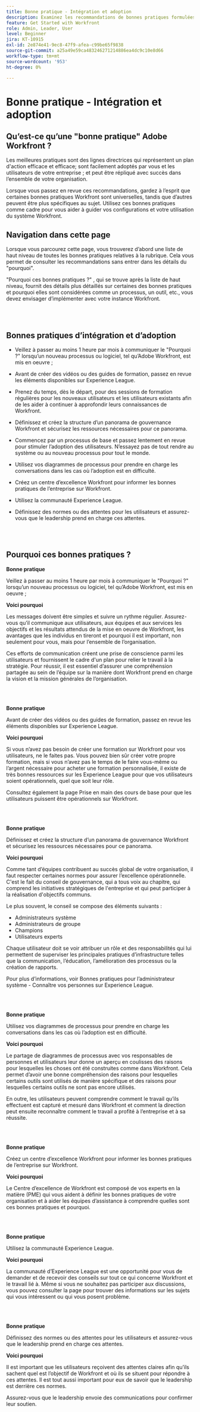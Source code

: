 ```yaml
---
title: Bonne pratique - Intégration et adoption
description: Examinez les recommandations de bonnes pratiques formulées par les experts d’Adobe Workfront concernant l’intégration des utilisateurs à Workfront et l’augmentation de l’adoption des utilisateurs.
feature: Get Started with Workfront
role: Admin, Leader, User
level: Beginner
jira: KT-10915
exl-id: 2e874e41-9ec8-47f9-afea-c99be65f9838
source-git-commit: a25a49e59ca483246271214886ea4dc9c10e8d66
workflow-type: tm+mt
source-wordcount: '953'
ht-degree: 0%

---
```


# Bonne pratique - Intégration et adoption

## Qu’est-ce qu’une &quot;bonne pratique&quot; Adobe Workfront ?

Les meilleures pratiques sont des lignes directrices qui représentent un plan d&#39;action efficace et efficace; sont facilement adoptés par vous et les utilisateurs de votre entreprise ; et peut être répliqué avec succès dans l’ensemble de votre organisation.

Lorsque vous passez en revue ces recommandations, gardez à l’esprit que certaines bonnes pratiques Workfront sont universelles, tandis que d’autres peuvent être plus spécifiques au sujet. Utilisez ces bonnes pratiques comme cadre pour vous aider à guider vos configurations et votre utilisation du système Workfront.

## Navigation dans cette page

Lorsque vous parcourez cette page, vous trouverez d’abord une liste de haut niveau de toutes les bonnes pratiques relatives à la rubrique. Cela vous permet de consulter les recommandations sans entrer dans les détails du &quot;pourquoi&quot;.

&quot;Pourquoi ces bonnes pratiques ?&quot; , qui se trouve après la liste de haut niveau, fournit des détails plus détaillés sur certaines des bonnes pratiques et pourquoi elles sont considérées comme un processus, un outil, etc., vous devez envisager d’implémenter avec votre instance Workfront.

</br>
</br>

## Bonnes pratiques d’intégration et d’adoption

* Veillez à passer au moins 1 heure par mois à communiquer le &quot;Pourquoi ?&quot; lorsqu’un nouveau processus ou logiciel, tel qu’Adobe Workfront, est mis en oeuvre ;

* Avant de créer des vidéos ou des guides de formation, passez en revue les éléments disponibles sur Experience League.

* Prenez du temps, dès le départ, pour des sessions de formation régulières pour les nouveaux utilisateurs et les utilisateurs existants afin de les aider à continuer à approfondir leurs connaissances de Workfront.

* Définissez et créez la structure d’un panorama de gouvernance Workfront et sécurisez les ressources nécessaires pour ce panorama.

* Commencez par un processus de base et passez lentement en revue pour stimuler l’adoption des utilisateurs. N’essayez pas de tout rendre au système ou au nouveau processus pour tout le monde.

* Utilisez vos diagrammes de processus pour prendre en charge les conversations dans les cas où l’adoption est en difficulté.

* Créez un centre d’excellence Workfront pour informer les bonnes pratiques de l’entreprise sur Workfront.

* Utilisez la communauté Experience League.

* Définissez des normes ou des attentes pour les utilisateurs et assurez-vous que le leadership prend en charge ces attentes.

</br>
</br>


## Pourquoi ces bonnes pratiques ?

**Bonne pratique**

Veillez à passer au moins 1 heure par mois à communiquer le &quot;Pourquoi ?&quot; lorsqu’un nouveau processus ou logiciel, tel qu’Adobe Workfront, est mis en oeuvre ;

**Voici pourquoi**

Les messages doivent être simples et suivre un rythme régulier. Assurez-vous qu’il communique aux utilisateurs, aux équipes et aux services les objectifs et les résultats attendus de la mise en oeuvre de Workfront, les avantages que les individus en tireront et pourquoi il est important, non seulement pour vous, mais pour l’ensemble de l’organisation.

Ces efforts de communication créent une prise de conscience parmi les utilisateurs et fournissent le cadre d&#39;un plan pour relier le travail à la stratégie. Pour réussir, il est essentiel d’assurer une compréhension partagée au sein de l’équipe sur la manière dont Workfront prend en charge la vision et la mission générales de l’organisation.

</br>
</br>

**Bonne pratique**

Avant de créer des vidéos ou des guides de formation, passez en revue les éléments disponibles sur Experience League.

**Voici pourquoi**

Si vous n’avez pas besoin de créer une formation sur Workfront pour vos utilisateurs, ne le faites pas. Vous pouvez bien sûr créer votre propre formation, mais si vous n’avez pas le temps de le faire vous-même ou l’argent nécessaire pour acheter une formation personnalisée, il existe de très bonnes ressources sur les Experience League pour que vos utilisateurs soient opérationnels, quel que soit leur rôle.

Consultez également la page Prise en main des cours de base pour que les utilisateurs puissent être opérationnels sur Workfront.

</br>
</br>

**Bonne pratique**

Définissez et créez la structure d’un panorama de gouvernance Workfront et sécurisez les ressources nécessaires pour ce panorama.

**Voici pourquoi**

Comme tant d’équipes contribuent au succès global de votre organisation, il faut respecter certaines normes pour assurer l’excellence opérationnelle. C&#39;est le fait du conseil de gouvernance, qui a tous voix au chapitre, qui comprend les initiatives stratégiques de l&#39;entreprise et qui peut participer à la réalisation d&#39;objectifs communs.

Le plus souvent, le conseil se compose des éléments suivants :

* Administrateurs système
* Administrateurs de groupe
* Champions
* Utilisateurs experts


Chaque utilisateur doit se voir attribuer un rôle et des responsabilités qui lui permettent de superviser les principales pratiques d’infrastructure telles que la communication, l’éducation, l’amélioration des processus ou la création de rapports.

Pour plus d’informations, voir Bonnes pratiques pour l’administrateur système - Connaître vos personnes sur Experience League.

</br>
</br>

**Bonne pratique**

Utilisez vos diagrammes de processus pour prendre en charge les conversations dans les cas où l’adoption est en difficulté.

**Voici pourquoi**

Le partage de diagrammes de processus avec vos responsables de personnes et utilisateurs leur donne un aperçu en coulisses des raisons pour lesquelles les choses ont été construites comme dans Workfront. Cela permet d’avoir une bonne compréhension des raisons pour lesquelles certains outils sont utilisés de manière spécifique et des raisons pour lesquelles certains outils ne sont pas encore utilisés.

En outre, les utilisateurs peuvent comprendre comment le travail qu’ils effectuent est capturé et mesuré dans Workfront et comment la direction peut ensuite reconnaître comment le travail a profité à l’entreprise et à sa réussite.

</br>
</br>

**Bonne pratique**

Créez un centre d’excellence Workfront pour informer les bonnes pratiques de l’entreprise sur Workfront.

**Voici pourquoi**

Le Centre d’excellence de Workfront est composé de vos experts en la matière (PME) qui vous aident à définir les bonnes pratiques de votre organisation et à aider les équipes d’assistance à comprendre quelles sont ces bonnes pratiques et pourquoi.

</br>
</br>

**Bonne pratique**

Utilisez la communauté Experience League.

**Voici pourquoi**

La communauté d’Experience League est une opportunité pour vous de demander et de recevoir des conseils sur tout ce qui concerne Workfront et le travail lié à. Même si vous ne souhaitez pas participer aux discussions, vous pouvez consulter la page pour trouver des informations sur les sujets qui vous intéressent ou qui vous posent problème.

</br>
</br>


**Bonne pratique**

Définissez des normes ou des attentes pour les utilisateurs et assurez-vous que le leadership prend en charge ces attentes.

**Voici pourquoi**

Il est important que les utilisateurs reçoivent des attentes claires afin qu’ils sachent quel est l’objectif de Workfront et où ils se situent pour répondre à ces attentes. Il est tout aussi important pour eux de savoir que le leadership est derrière ces normes.


Assurez-vous que le leadership envoie des communications pour confirmer leur soutien.
